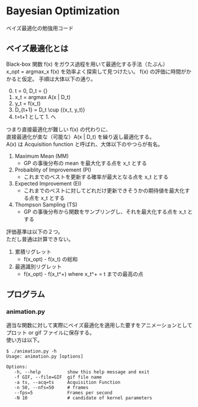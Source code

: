 # Bayesian Optimization

ベイズ最適化の勉強用コード

## ベイズ最適化とは

Black-box 関数 f(x) をガウス過程を用いて最適化する手法（たぶん）  
x_opt = argmax_x f(x) を効率よく探索して見つけたい。
f(x) の評価に時間がかかると仮定。
手順は大体以下の通り。

0. t = 0, D_t = {}
1. x_t = argmax A(x | D_t)
2. y_t = f(x_t)
3. D_{t+1} = D_t \cup {(x_t, y_t)}
4. t=t+1 として 1. へ

つまり直接最適化が難しい f(x) の代わりに、  
直接最適化が楽な（可能な）A(x | D_t) を繰り返し最適化する。  
A(x) は Acquisition function と呼ばれ、大体以下のやつらが有名。

1. Maximum Mean (MM)
   * GP の事後分布の mean を最大化する点を x_t とする
2. Probaiblity of Improvement (PI)
   * これまでのベストを更新する確率が最大となる点を x_t とする
3. Expected Improvement (EI)
   * これまでのベストに対してどれだけ更新できそうかの期待値を最大化する点を x_t とする
4. Thompson Sampling (TS)
   * GP の事後分布から関数をサンプリングし、それを最大化する点を x_t とする

評価基準は以下の２つ。  
ただし普通は計算できない。

1. 累積リグレット
   * f(x_opt) - f(x_t) の総和
2. 最適識別リグレット
   * f(x_opt) - f(x_t^+) where x_t^+ = t までの最高の点

## プログラム

### animation.py

適当な関数に対して実際にベイズ最適化を適用した要すをアニメーションとして  
プロット or gif ファイルに保存する。  
使い方は以下。

    $ ./animation.py -h
    Usage: animation.py [options]

    Options:
       -h, --help          show this help message and exit
       -f GIF, --file=GIF  gif file name
       -a ts, --acq=ts     Acquisition Function
       -n 50, --nfs=50     # frames
       --fps=5             Frames per second
       -N 10               # candidate of kernel parameters

